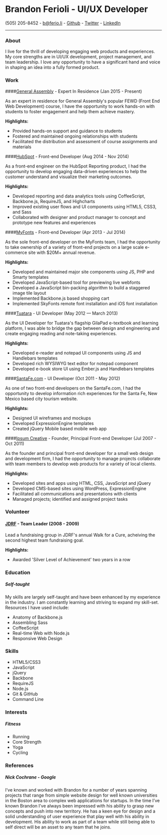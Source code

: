 # Brandon Ferioli - UI/UX Developer

(505) 205-8452 - [b@ferio.li](mailto:b@ferio.li) - [Github](https://github.com/bferioli) - [Twitter](twitter.com/bferioli) - [LinkedIn](linkedin.com/pub/brandon-ferioli/27/182/891/en)

------

### About
I live for the thrill of developing engaging web products and experiences. My core strengths are in UI/UX development, project management, and team leadership. I love any opportunity to have a significant hand and voice in shaping an idea into a fully formed product.


### Work


####[General Assembly](http://generalassemb.ly) - Expert In Residence (Jan 2015 - Present)

As an expert in residence for General Assembly's popular FEWD (Front End Web Development) course, I have the opportunity to work hands-on with students to foster engagement and help them achieve mastery.

__Highlights:__

* Provided hands-on support and guidance to students
* Fostered and maintained ongoing relationships with students
* Facilitated the distribution and assessment of course assignments and materials


####[HubSpot](http://hubspot.com) - Front-end Developer (Aug 2014 - Nov 2014)

As a front-end engineer on the HubSpot Reporting product, I had the opportunity to develop engaging data-driven experiences to help the customer understand and visualize their marketing outcomes.

__Highlights:__

* Developed reporting and data analytics tools using CoffeeScript, Backbone.js, RequireJS, and Highcharts
* Improved existing user flows and UI components using HTML5, CSS3, and Sass
* Collaborated with designer and product manager to concept and prototype new features and experiences


####[MyFonts](http://myfonts.com) - Front-end Developer (Apr 2013 - Jul 2014)

As the sole front-end developer on the MyFonts team, I had the opportunity to take ownership of a variety of front-end projects on a large scale e-commerce site with $20M+ annual revenue.

__Highlights:__

* Developed and maintained major site components using JS, PHP and Smarty templates
* Developed JavaScript-based tool for previewing live webfonts
* Developed a JavaScript bin-packing algorithm to build a staggered image tile layout
* Implemented Backbone.js based shopping cart
* Implemented SkyFonts remote font installation and iOS font installation


####[Tuatara](http://gilapad.com) - UI Developer (May 2012 — March 2013)

As the UI Developer for Tuatara's flagship GilaPad e-textbook and learning platform, I was able to bridge the gap between design and engineering and create engaging reading and note-taking experiences.

__Highlights:__

* Developed e-reader and notepad UI components using JS and Handlebars templates
* Developed rich WYSIWYG text editor for notepad component
* Developed e-book store UI using Ember.js and Handlebars templates


####[SantaFe.com](http://santafe.com) - UI Developer (Oct 2011 - May 2012)

As one of two front-end developers on the SantaFe.com, I had the opportunity to develop information rich experiences for the Santa Fe, New Mexico based city tourism website.

__Highlights:__

* Designed UI wireframes and mockups
* Developed ExpressionEngine templates
* Created jQuery Mobile based mobile web app


####[Ipsum Creative](http://ipsumcreative.com) - Founder, Principal Front-end Developer (Jul 2007 - Oct 2011)

As the founder and principal front-end developer for a small web design and development firm, I had the opportunity to manage projects collaborate with team members to develop web products for a variety of local clients.

__Highlights:__

* Developed sites and apps using HTML, CSS, JavaScript and jQuery
* Developed CMS-based sites using WordPress, ExpressionEngine
* Facilitated all communications and presentations with clients
* Managed projects; identified and assigned project tasks


### Volunteer

#### [JDRF](http://jdrf.org/) - Team Leader (2008 - 2009)

Lead a fundraising group in JDRF's annual Walk for a Cure, acheiving the second highest team fundraising goal.

__Highlights:__
* Awarded 'Silver Level of Achievement' two years in a row


### Education

##### Self-taught
My skills are largely self-taught and have been enhanced by my experience in the industry. I am constantly learning and striving to expand my skill-set. Resources I have used include:

* Anatomy of Backbone.js
* Assembling Sass
* CoffeeScript
* Real-time Web with Node.js
* Responsive Web Design


### Skills

* HTML5/CSS3
* JavaScript
* jQuery
* Backbone
* RequireJS
* Node.js
* Git & GitHub
* Command Line


### Interests

##### Fitness

* Running
* Core Strength
* Yoga
* Cycling


### References

##### Nick Cochrane - Google

I’ve known and worked with Brandon for a number of years spanning projects that range from simple website design for well known universities in the Boston area to complex web applications for startups. In the time I’ve known Brandon I’ve always been impressed with his ability to grasp new concepts and push into new territory. He has a keen eye for design and a solid understanding of user experience that play well with his ability in development. His ability to work as part of a team while still being able to self direct will be an asset to any team that he joins.
